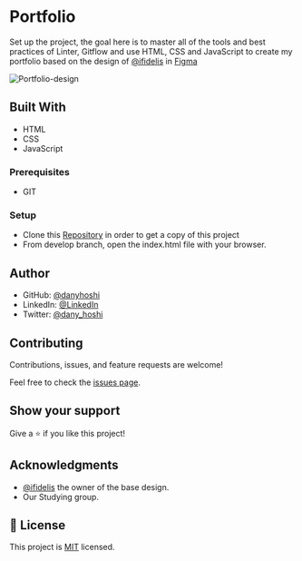 # Portfolio

Set up the project, the goal here is to master all of the tools and best practices of Linter, Gitflow and use HTML, CSS and JavaScript to create my portfolio based on the design of [@ifidelis](https://www.figma.com/@ifidelis) in [Figma](https://www.figma.com/community/file/941813185107750515)

![Portfolio-design](https://user-images.githubusercontent.com/43626937/218233272-14ba5097-f613-4306-957e-3fb54fbb0c7a.jpg)

## Built With

- HTML
- CSS
- JavaScript

### Prerequisites
- GIT 

### Setup
- Clone this [Repository](https://github.com/danyhoshi/portfolio) in order to get a copy of this project
- From develop branch, open the index.html file with your browser.

## Author

- GitHub: [@danyhoshi](https://github.com/danyhoshi)
- LinkedIn: [@LinkedIn](https://www.linkedin.com/in/daniela-gonz%C3%A1lez-ba16a556/)
- Twitter: [@dany_hoshi](https://twitter.com/Dany_hoshi)

## Contributing

Contributions, issues, and feature requests are welcome!

Feel free to check the [issues page](../../issues/).

## Show your support

Give a ⭐️ if you like this project!

## Acknowledgments

- [@ifidelis](https://www.figma.com/@ifidelis) the owner of the base design. 
- Our Studying group.

## 📝 License

This project is [MIT](./MIT.md) licensed.
